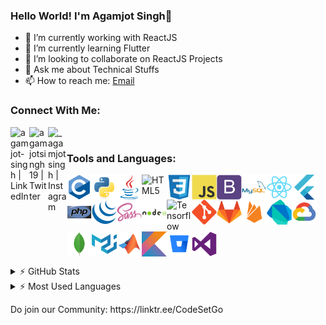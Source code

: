 <html>
<head>
  <link rel="stylesheet" href="style.css">
  <link rel="stylesheet" href="https://cdn.jsdelivr.net/gh/devicons/devicon@v2.11.0/devicon.min.css">
</head>
<body>

 

### Hello World! I'm Agamjot Singh👋

- 🔭 I’m currently working with ReactJS
- 🌱 I’m currently learning Flutter
- 👯 I’m looking to collaborate on ReactJS Projects
- 💬 Ask me about Technical Stuffs
- 📫 How to reach me: <a href="agamjotsingh@gmail.com">Email</a><br>

 ### Connect With Me:
<a href="https://www.linkedin.com/in/agamjot-singh/" target="_blank" rel="nofollow"><img align="left" alt="agamjot-singh | LinkedIn" width="30px" src="https://www.vectorlogo.zone/logos/linkedin/linkedin-icon.svg" style="max-width:100%;"></a>
<a href="https://twitter.com/agamjotsingh19" rel="nofollow"  target="_blank"><img align="left" alt="agamjotsingh19 | Twitter" width="30px" src="https://www.vectorlogo.zone/logos/twitter/twitter-official.svg" style="max-width:100%;"></a>
<a href="https://instagram.com/_agamjotsingh" rel="nofollow" target="_blank"><img align="left" alt="_agamjotsingh | Instagram" width="30px" src="https://www.vectorlogo.zone/logos/instagram/instagram-icon.svg" style="max-width:100%;"></a>
<br />

### Tools and Languages:
<p style="display: flex !important; flex-wrap: wrap !important;"> 
    <a href="https://devdocs.io/c/" target="_blank" rel="nofollow"><img align="left" alt="C" width="40px" src="https://github.com/devicons/devicon/raw/master/icons/c/c-original.svg" style="max-width:100%;"></a>
    <a href="https://docs.python.org/3/" target="_blank"><img src="https://raw.githubusercontent.com/devicons/devicon/master/icons/python/python-original.svg" align="left" alt="Python" width="40px" style="max-width:100%;"></a>
    <a href="https://docs.oracle.com/en/java/" target="_blank"><img src="https://raw.githubusercontent.com/devicons/devicon/master/icons/java/java-original.svg" align="left" alt="Java" width="40px" style="max-width:100%;"></a>
    <a href="https://www.w3.org/html/" target="_blank"><img src="https://www.vectorlogo.zone/logos/w3_html5/w3_html5-icon.svg" align="left" alt="HTML5" width="40px" style="max-width:100%;"></a>
    <a href="https://developer.mozilla.org/en-US/docs/Web/CSS"  target="_blank"><img align="left" alt="CSS" width="40px" src="https://raw.githubusercontent.com/devicons/devicon/master/icons/css3/css3-original.svg" style="max-width:100%;"></a>
    <a href="https://developer.mozilla.org/en-US/docs/Web/JavaScript" target="_blank"><img src="https://raw.githubusercontent.com/devicons/devicon/master/icons/javascript/javascript-original.svg" align="left" alt="JavaScript" width="40px" style="max-width:100%;"></a>
    <a href="https://getbootstrap.com" target="_blank"><img src="https://raw.githubusercontent.com/devicons/devicon/master/icons/bootstrap/bootstrap-plain.svg" align="left" alt="Bootstrap" width="40px" style="max-width:100%;"></a>
    <a href="https://www.mysql.com/" target="_blank"> <img src="https://raw.githubusercontent.com/devicons/devicon/master/icons/mysql/mysql-original-wordmark.svg" align="left" alt="MySQL" width="40px" style="max-width:100%;"></a> 
    <a href="https://reactjs.org/docs/getting-started.html" target="_blank"> <img src="https://raw.githubusercontent.com/devicons/devicon/master/icons/react/react-original.svg" align="left" alt="React" width="40px" style="max-width:100%;"></a>
    <a href="https://flutter.dev/docs" target="_blank"> <img src="https://raw.githubusercontent.com/devicons/devicon/master/icons/flutter/flutter-original.svg" align="left" alt="Flutter" width="40px" style="max-width:100%;"></a>
    <a href="https://www.php.net/docs.php" target="_blank"> <img src="https://raw.githubusercontent.com/devicons/devicon/master/icons/php/php-original.svg" align="left" alt="PHP" width="40px" style="max-width:100%;"></a>
    <a href="https://api.jquery.com/" target="_blank"> <img src="https://raw.githubusercontent.com/devicons/devicon/master/icons/jquery/jquery-original.svg" align="left" alt="jQuery" width="40px" style="max-width:100%;"></a>
    <a href="https://sass-lang.com/documentation" target="_blank"> <img src="https://raw.githubusercontent.com/devicons/devicon/master/icons/sass/sass-original.svg" align="left" alt="Saas" width="40px" style="max-width:100%;"></a>
    <a href="https://nodejs.org/en/docs/" target="_blank"> <img src="https://raw.githubusercontent.com/devicons/devicon/master/icons/nodejs/nodejs-original-wordmark.svg" align="left" alt="NodeJs" width="40px" style="max-width:100%;"></a>
    <a href="https://www.tensorflow.org/api_docs"><img align="left" alt="Tensorflow" width="40px" src="https://camo.githubusercontent.com/b37a6f7520a19b76cdb4d21dcba8efb6bf0fb77c12710a6ba24105f0ef46fb2e/68747470733a2f2f75706c6f61642e77696b696d656469612e6f72672f77696b6970656469612f636f6d6d6f6e732f7468756d622f322f32642f54656e736f72666c6f775f6c6f676f2e7376672f3132303070782d54656e736f72666c6f775f6c6f676f2e7376672e706e67" data-canonical-src="https://upload.wikimedia.org/wikipedia/commons/thumb/2/2d/Tensorflow_logo.svg/1200px-Tensorflow_logo.svg.png" style="max-width:100%;"></a>
    <a href="https://git-scm.com/doc" target="_blank"> <img src="https://raw.githubusercontent.com/devicons/devicon/master/icons/git/git-original.svg" align="left" alt="Git" width="40px" style="max-width:100%;"></a>
    <a href="https://docs.gitlab.com/" target="_blank"> <img src="https://raw.githubusercontent.com/devicons/devicon/master/icons/gitlab/gitlab-original.svg" align="left" alt="GitLab" width="40px" style="max-width:100%;"></a>
    <a href="https://firebase.google.com/docs" target="_blank"> <img src="https://raw.githubusercontent.com/devicons/devicon/master/icons/firebase/firebase-plain.svg" align="left" alt="Firebase" width="40px" style="max-width:100%;"></a>
    <a href="https://dart.dev/guides" target="_blank"> <img src="https://raw.githubusercontent.com/devicons/devicon/master/icons/dart/dart-original.svg" align="left" alt="Dart" width="40px" style="max-width:100%;"></a>
    <a href="https://cloud.google.com/docs" target="_blank"> <img src="https://raw.githubusercontent.com/devicons/devicon/master/icons/googlecloud/googlecloud-original.svg" align="left" alt="GoogleCloud" width="40px" style="max-width:100%;"></a>
    <a href="https://docs.mongodb.com/" target="_blank"> <img src="https://raw.githubusercontent.com/devicons/devicon/master/icons/mongodb/mongodb-original.svg" align="left" alt="MongoDB" width="40px" style="max-width:100%;"></a>
    <a href="https://material-ui.com/" target="_blank"> <img src="https://raw.githubusercontent.com/devicons/devicon/master/icons/materialui/materialui-original.svg" align="left" alt="MaterialUI" width="40px" style="max-width:100%;"></a>
    <a href="https://in.mathworks.com/help/matlab/" target="_blank"> <img src="https://raw.githubusercontent.com/devicons/devicon/master/icons/matlab/matlab-original.svg" align="left" alt="Matlab" width="40px" style="max-width:100%;"></a>
    <a href="https://kotlinlang.org/docs/home.html" target="_blank"> <img src="https://raw.githubusercontent.com/devicons/devicon/master/icons/kotlin/kotlin-original.svg" align="left" alt="Kotlin" width="40px" style="max-width:100%;"></a>
    <a href="https://bitbucket.org/product/guides" target="_blank"> <img src="https://raw.githubusercontent.com/devicons/devicon/master/icons/bitbucket/bitbucket-original.svg" align="left" alt="Bitbucket" width="40px" style="max-width:100%;"></a>
    <a href="https://docs.microsoft.com/en-us/visualstudio/windows/?view=vs-2019" target="_blank"> <img src="https://raw.githubusercontent.com/devicons/devicon/master/icons/visualstudio/visualstudio-plain.svg" align="left" alt="VisualStudio" width="40px" style="max-width:100%;"></a>
</p>
<div>
<details style="margin-top:10px;">
  <summary><g-emoji class="g-emoji" alias="zap" fallback-src="https://github.githubassets.com/images/icons/emoji/unicode/26a1.png">⚡</g-emoji> GitHub Stats</summary> 
  <a target="_blank" rel="noopener noreferrer" href="https://github-readme-stats.vercel.app/api?username=agamjotsingh18"><img align="left" alt="Agam's GitHub Stats" src="https://github-readme-stats.vercel.app/api?username=agamjotsingh18" data-canonical-src="https://github-readme-stats.vercel.app/api?username=agamjotsingh18&amp;show_icons=true&amp;hide_border=true"></a>
</details>
<details>
  <summary><g-emoji class="g-emoji" alias="zap" fallback-src="https://github.githubassets.com/images/icons/emoji/unicode/26a1.png">⚡</g-emoji> Most Used Languages</summary> 
  <a target="_blank" rel="noopener noreferrer" href="https://github-readme-stats.vercel.app/api/top-langs/?username=agamjotsingh18"><img align="left" alt="Agam's GitHub Top Languages" src="https://github-readme-stats.vercel.app/api/top-langs/?username=agamjotsingh18" data-canonical-src="https://github-readme-stats.vercel.app/api/top-langs/?username=agamjotsingh18" style="max-width:100%;"></a>
</details>
</div>
<p>Do join our Community: https://linktr.ee/CodeSetGo</p>
</body>
</html>
